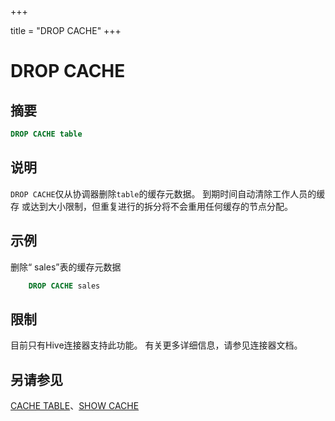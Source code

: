 +++

title = "DROP CACHE"
+++

# DROP CACHE

## 摘要

``` sql
DROP CACHE table
```

## 说明

`DROP CACHE`仅从协调器删除`table`的缓存元数据。 到期时间自动清除工作人员的缓存 或达到大小限制，但重复进行的拆分将不会重用任何缓存的节点分配。

## 示例

删除“ sales”表的缓存元数据

```sql 
    DROP CACHE sales
```

## 限制

目前只有Hive连接器支持此功能。 有关更多详细信息，请参见连接器文档。

## 另请参见

[CACHE TABLE](./cache-table.html)、[SHOW CACHE](./show-cache.html)